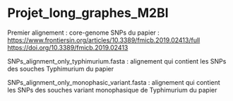 # Projet_long_graphes_M2BI
Premier alignement : core-genome SNPs du papier : https://www.frontiersin.org/articles/10.3389/fmicb.2019.02413/full
https://doi.org/10.3389/fmicb.2019.02413

SNPs_alignment_only_typhimurium.fasta : alignement qui contient les SNPs des souches Typhimurium du papier

SNPs_alignment_only_monophasic_variant.fasta : alignement qui contient les SNPs des souches variant monophasique de Typhimurium du papier
